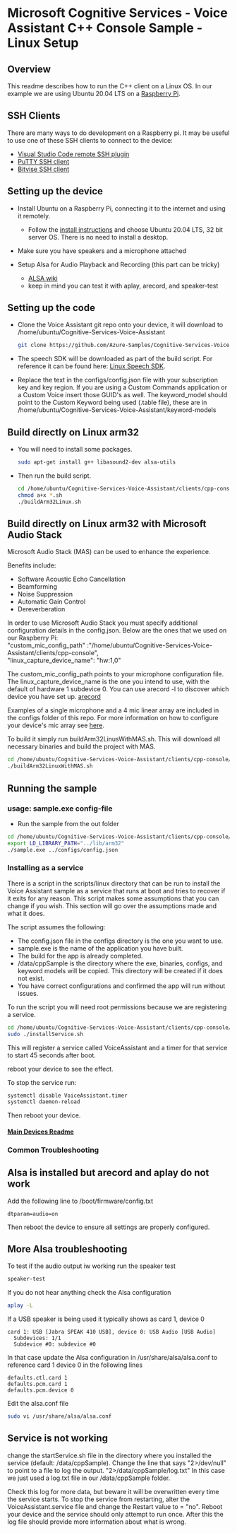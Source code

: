 # Microsoft Cognitive Services - Voice Assistant C++ Console Sample - Linux Setup

## Overview

This readme describes how to run the C++ client on a Linux OS. In our example we are using Ubuntu 20.04 LTS on a [Raspberry Pi](https://www.raspberrypi.org/).

## SSH Clients

There are many ways to do development on a Raspberry pi. It may be useful to use one of these SSH clients to connect to the device:

* [Visual Studio Code remote SSH plugin](https://code.visualstudio.com/docs/remote/ssh)
* [PuTTY SSH client](https://www.chiark.greenend.org.uk/~sgtatham/putty/latest.html)
* [Bitvise SSH client](https://www.bitvise.com/)

## Setting up the device

* Install Ubuntu on a Raspberry Pi, connecting it to the internet and using it remotely.
  * Follow the [install instructions](https://ubuntu.com/tutorials/how-to-install-ubuntu-on-your-raspberry-pi) and choose Ubuntu 20.04 LTS, 32 bit server OS. There is no need to install a desktop.

* Make sure you have speakers and a microphone attached

* Setup Alsa for Audio Playback and Recording (this part can be tricky)
  * [ALSA wiki](https://wiki.archlinux.org/index.php/Advanced_Linux_Sound_Architecture)
  * keep in mind you can test it with aplay, arecord, and speaker-test

## Setting up the code

* Clone the Voice Assistant git repo onto your device, it will download to /home/ubuntu/Cognitive-Services-Voice-Assistant

  ```sh
  git clone https://github.com/Azure-Samples/Cognitive-Services-Voice-Assistant.git
  ```

* The speech SDK will be downloaded as part of the build script. For reference it can be found here: [Linux Speech SDK](https://aka.ms/csspeech/linuxbinary).

* Replace the text in the configs/config.json file with your subscription key and key region. If you are using a Custom Commands application or a Custom Voice insert those GUID's as well. The keyword_model should point to the Custom Keyword being used (.table file), these are in /home/ubuntu/Cognitive-Services-Voice-Assistant/keyword-models

## Build directly on Linux arm32

* You will need to install some packages.

  ```sh
  sudo apt-get install g++ libasound2-dev alsa-utils
  ```

* Then run the build script.

  ```sh
  cd /home/ubuntu/Cognitive-Services-Voice-Assistant/clients/cpp-console/scripts/linux
  chmod a+x *.sh
  ./buildArm32Linux.sh
  ```
  
## Build directly on Linux arm32 with Microsoft Audio Stack

Microsoft Audio Stack (MAS) can be used to enhance the experience.

Benefits include:
* Software Acoustic Echo Cancellation
* Beamforming
* Noise Suppression
* Automatic Gain Control
* Dereverberation

In order to use Microsoft Audio Stack you must specify additional configuration details in the config.json. Below are the ones that we used on our Raspberry Pi:</br>
"custom_mic_config_path" :"/home/ubuntu/Cognitive-Services-Voice-Assistant/clients/cpp-console",</br>
"linux_capture_device_name": "hw:1,0"

The custom_mic_config_path points to your microphone configuration file. The linux_capture_device_name is the one you intend to use, with the default of hardware 1 subdevice 0. You can use arecord -l to discover which device you have set up. [arecord](https://linux.die.net/man/1/arecord)

Examples of a single microphone and a 4 mic linear array are included in the configs folder of this repo. For more information on how to configure your device's mic array see [here](https://docs.microsoft.com/en-us/azure/cognitive-services/speech-service/how-to-devices-microphone-array-configuration).

To build it simply run buildArm32LinusWithMAS.sh. This will download all necessary binaries and build the project with MAS.

```sh
cd /home/ubuntu/Cognitive-Services-Voice-Assistant/clients/cpp-console/scripts/linux
./buildArm32LinuxWithMAS.sh
```


## Running the sample

### usage: sample.exe config-file

* Run the sample from the out folder

```sh
cd /home/ubuntu/Cognitive-Services-Voice-Assistant/clients/cpp-console/out
export LD_LIBRARY_PATH="../lib/arm32"
./sample.exe ../configs/config.json
```  

### Installing as a service

There is a script in the scripts/linux directory that can be run to install the Voice Assistant sample as a service that runs at boot and tries to recover if it exits for any reason. This script makes some assumptions that you can change if you wish. This section will go over the assumptions made and what it does.

The script assumes the following:
* The config.json file in the configs directory is the one you want to use.
* sample.exe is the name of the application you have built.
* The build for the app is already completed.
* /data/cppSample is the directory where the exe, binaries, configs, and keyword models will be copied. This directory will be created if it does not exist.
* You have correct configurations and confirmed the app will run without issues.

To run the script you will need root permissions because we are registering a service.

  ```sh
  cd /home/ubuntu/Cognitive-Services-Voice-Assistant/clients/cpp-console/scripts/linux
  sudo ./installService.sh
  ```

This will register a service called VoiceAssistant and a timer for that service to start 45 seconds after boot.

reboot your device to see the effect.

To stop the service run:

  ```sh
  systemctl disable VoiceAssistant.timer
  systemctl daemon-reload
  ```
  
  Then reboot your device.
  
#### [Main Devices Readme](README.md)

### Common Troubleshooting

## Alsa is installed but arecord and aplay do not work

Add the following line to /boot/firmware/config.txt

    dtparam=audio=on
  
Then reboot the device to ensure all settings are properly configured.

## More Alsa troubleshooting

To test if the audio output iw working run the speaker test

```sh
speaker-test
```

If you do not hear anything check the Alsa configuration

```sh
aplay -L
```

If a USB speaker is being used it typically shows as card 1, device 0

    card 1: USB [Jabra SPEAK 410 USB], device 0: USB Audio [USB Audio]
      Subdevices: 1/1
      Subdevice #0: subdevice #0

In that case update the Alsa configuration in /usr/share/alsa/alsa.conf to reference card 1 device 0 in the following lines

    defaults.ctl.card 1
    defaults.pcm.card 1
    defaults.pcm.device 0

Edit the alsa.conf file

```sh
sudo vi /usr/share/alsa/alsa.conf
```

## Service is not working

change the startService.sh file in the directory where you installed the service (default: /data/cppSample). Change the line that says "2>/dev/null" to point to a file to log the output. "2>/data/cppSample/log.txt" In this case we just used a log.txt file in our /data/cppSample folder.

Check this log for more data, but beware it will be overwritten every time the service starts. To stop the service from restarting, alter the VoiceAssistant.service file and change the Restart value to = "no". Reboot your device and the service should only attempt to run once. After this the log file should provide more information about what is wrong.

